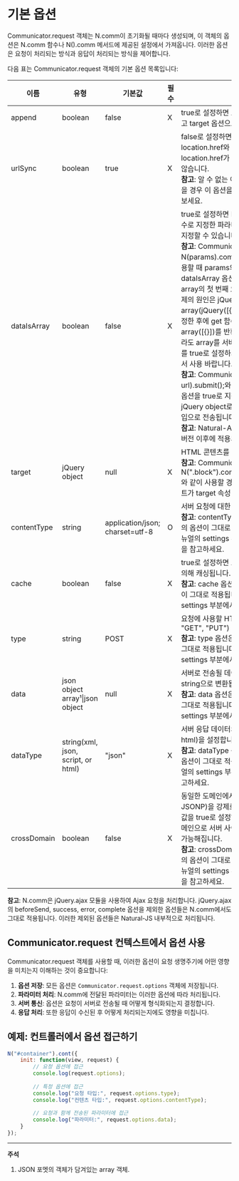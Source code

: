 # 기본 옵션

Communicator.request 객체는 N.comm이 초기화될 때마다 생성되며, 이 객체의 옵션은 N.comm 함수나 N().comm 메서드에 제공된 설정에서 가져옵니다. 이러한 옵션은 요청이 처리되는 방식과 응답이 처리되는 방식을 제어합니다.

다음 표는 Communicator.request 객체의 기본 옵션 목록입니다:

| 이름 | 유형 | 기본값 | 필수 | 설명 |
|------|------|--------|------|------|
| append | boolean | false | X | true로 설정하면 로드된 페이지를 덮어쓰지 않고 target 옵션으로 지정한 요소에 추가합니다. |
| urlSync | boolean | true | X | false로 설정하면 서버로 요청할 때의 location.href와 서버에서 응답을 받았을 때의 location.href가 다르더라도 응답을 차단하지 않습니다.<br>**참고**: 알 수 없는 이유로 서버 응답이 차단되었을 경우 이 옵션을 false로 설정해서 테스트해 보세요. |
| dataIsArray | boolean | false | X | true로 설정하면 N().comm에서 N 함수의 인수로 지정한 파라미터 객체를 array 타입으로 지정할 수 있습니다.<br>**참고**: Communicator를 N(params).comm(url).submit();와 같이 사용할 때 params의 객체 타입이 array일 때 dataIsArray 옵션이 false로 지정되어 있다면 array의 첫 번째 오브젝트만 전송됩니다. 이 문제의 원인은 jQuery 함수의 인수를 array(jQuery([{}])) 또는 object($({}))로 설정한 후에 get 함수를 호출하면 둘 다 array([{}])를 반환하기 때문입니다. 불편하더라도 array를 서버에 전송할 때는 dataIsArray를 true로 설정하거나 object에 array를 담아서 사용 바랍니다.<br>**참고**: Communicator를 N.comm(params, url).submit();와 같이 사용하면 dataIsArray 옵션을 true로 지정하지 않아도 params를 jQuery object로 만들지 않기 때문에 array 타입으로 전송됩니다.<br>**참고**: Natural-ARCHITECTURE v0.8.1.4 버전 이후에 적용되었습니다. |
| target | jQuery object | null | X | HTML 콘텐츠를 삽입할 요소를 지정합니다.<br>**참고**: Communicator를 N(".block").comm("page.html").submit();와 같이 사용할 경우 N("#block") 요소 오브젝트가 target 속성 값으로 지정됩니다. |
| contentType | string | application/json; charset=utf-8 | O | 서버 요청에 대한 contentType을 지정합니다.<br>**참고**: contentType 옵션은 jQuery.ajax 함수의 옵션이 그대로 적용됩니다. [jQuery.ajax](http://api.jquery.com/jquery.ajax/) 매뉴얼의 settings 부분에서 contentType 속성을 참고하세요. |
| cache | boolean | false | X | true로 설정하면 요청된 페이지가 브라우저에 의해 캐싱됩니다.<br>**참고**: cache 옵션은 jQuery.ajax 함수의 옵션이 그대로 적용됩니다. [jQuery.ajax](http://api.jquery.com/jquery.ajax/) 매뉴얼의 settings 부분에서 cache 속성을 참고하세요. |
| type | string | POST | X | 요청에 사용할 HTTP method(예: "POST", "GET", "PUT")<br>**참고**: type 옵션은 jQuery.ajax 함수의 옵션이 그대로 적용됩니다. [jQuery.ajax](http://api.jquery.com/jquery.ajax/) 매뉴얼의 settings 부분에서 type 속성을 참고하세요. |
| data | json object array¹\|json object | null | X | 서버로 전송될 데이터. string이 아닌 경우 string으로 변환됩니다.<br>**참고**: data 옵션은 jQuery.ajax 함수의 옵션이 그대로 적용됩니다. [jQuery.ajax](http://api.jquery.com/jquery.ajax/) 매뉴얼의 settings 부분에서 data 속성을 참고하세요. |
| dataType | string(xml, json, script, or html) | "json" | X | 서버 응답 데이터의 유형(xml, json, script, or html)을 설정합니다.<br>**참고**: dataType 옵션은 jQuery.ajax 함수의 옵션이 그대로 적용됩니다. [jQuery.ajax](http://api.jquery.com/jquery.ajax/) 매뉴얼의 settings 부분에서 dataType 속성을 참고하세요. |
| crossDomain | boolean | false | X | 동일한 도메인에서 crossDomain 요청(예: JSONP)을 강제로 수행하려면 crossDomain 값을 true로 설정하세요. 이를 통해서 다른 도메인으로 서버 사이드 리다이렉션 하는 것 등이 가능해집니다.<br>**참고**: crossDomain 옵션은 jQuery.ajax 함수의 옵션이 그대로 적용됩니다. [jQuery.ajax](http://api.jquery.com/jquery.ajax/) 매뉴얼의 settings 부분에서 crossDomain 속성을 참고하세요. |

**참고**: N.comm은 jQuery.ajax 모듈을 사용하여 Ajax 요청을 처리합니다. jQuery.ajax의 beforeSend, success, error, complete 옵션을 제외한 옵션들은 N.comm에서도 그대로 적용됩니다. 이러한 제외된 옵션들은 Natural-JS 내부적으로 처리됩니다.

## Communicator.request 컨텍스트에서 옵션 사용

Communicator.request 객체를 사용할 때, 이러한 옵션이 요청 생명주기에 어떤 영향을 미치는지 이해하는 것이 중요합니다:

1. **옵션 저장**: 모든 옵션은 `Communicator.request.options` 객체에 저장됩니다.
2. **파라미터 처리**: N.comm에 전달된 파라미터는 이러한 옵션에 따라 처리됩니다.
3. **서버 통신**: 옵션은 요청이 서버로 전송될 때 어떻게 형식화되는지 결정합니다.
4. **응답 처리**: 또한 응답이 수신된 후 어떻게 처리되는지에도 영향을 미칩니다.

## 예제: 컨트롤러에서 옵션 접근하기

```javascript
N("#container").cont({
    init: function(view, request) {
        // 요청 옵션에 접근
        console.log(request.options);
        
        // 특정 옵션에 접근
        console.log("요청 타입:", request.options.type);
        console.log("컨텐츠 타입:", request.options.contentType);
        
        // 요청과 함께 전송된 파라미터에 접근
        console.log("파라미터:", request.options.data);
    }
});
```

---

**주석**

1. JSON 포멧의 객체가 담겨있는 array 객체.
